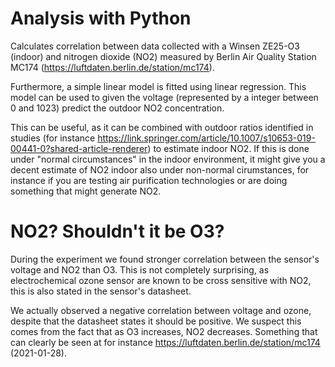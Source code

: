 # Analysis with Python

Calculates correlation between data collected with a Winsen ZE25-O3 (indoor) and nitrogen dioxide (NO2) measured by
Berlin Air Quality Station MC174 (https://luftdaten.berlin.de/station/mc174).

Furthermore, a simple linear model is fitted using linear regression. This model
can be used to given the voltage (represented by a integer between 0 and 1023)
predict the outdoor NO2 concentration.

This can be useful, as it can be combined with outdoor ratios
identified in studies (for instance https://link.springer.com/article/10.1007/s10653-019-00441-0?shared-article-renderer)
to estimate indoor NO2. If this is done under "normal circumstances" in the indoor environment,
it might give you a decent estimate of NO2 indoor also under non-normal cirumstances,
for instance if you are testing air purification technologies or are doing something that
might generate NO2.

# NO2? Shouldn't it be O3?
During the experiment we found stronger correlation between the sensor's voltage and NO2 than O3.
This is not completely surprising, as electrochemical ozone sensor are known to be cross sensitive with NO2,
this is also stated in the sensor's datasheet.

We actually observed a negative correlation between voltage and ozone, despite that the datasheet
states it should be positive. We suspect this comes from the fact that as O3 increases, NO2 decreases.
Something that can clearly be seen at for instance https://luftdaten.berlin.de/station/mc174 (2021-01-28).

